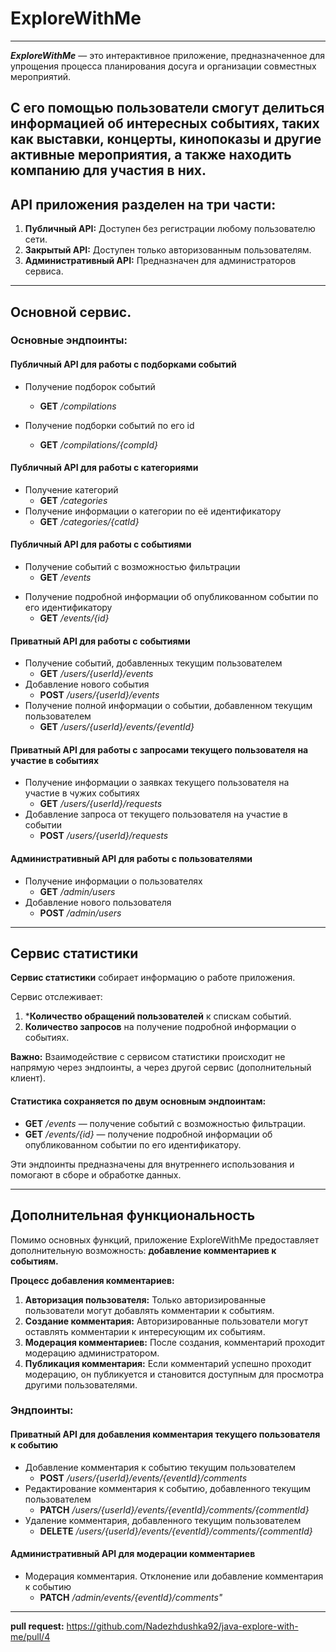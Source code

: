 # ExploreWithMe

---
***ExploreWithMe*** 
— это интерактивное приложение,
предназначенное для упрощения процесса планирования досуга и организации совместных мероприятий.

С его помощью пользователи смогут делиться информацией об интересных событиях, таких как выставки,
концерты, кинопоказы и другие активные мероприятия, а также находить компанию для участия в них.
---

## API приложения разделен на три части:

1. **Публичный API:** Доступен без регистрации любому пользователю сети.
2. **Закрытый API:** Доступен только авторизованным пользователям.
3. **Административный API:** Предназначен для администраторов сервиса.

---

## Основной сервис.

### Основные эндпоинты:

#### Публичный API для работы с подборками событий

* Получение подборок событий
    * **GET** */compilations*

* Получение подборки событий по его id
    * **GET** */compilations/{compId}*

#### Публичный API для работы с категориями

* Получение категорий
    * **GET** */categories*
* Получение информации о категории по её идентификатору
    * **GET** */categories/{catId}*

#### Публичный API для работы с событиями

- Получение событий с возможностью фильтрации
    * **GET** */events*

* Получение подробной информации об опубликованном событии по его идентификатору
    * **GET** */events/{id}*

#### Приватный API для работы с событиями

* Получение событий, добавленных текущим пользователем
    * **GET** */users/{userId}/events*
* Добавление нового события
    * **POST** */users/{userId}/events*
* Получение полной информации о событии, добавленном текущим пользователем
    * **GET** */users/{userId}/events/{eventId}*

#### Приватный API для работы с запросами текущего пользователя на участие в событиях

* Получение информации о заявках текущего пользователя на участие в чужих событиях
    * **GET** */users/{userId}/requests*
* Добавление запроса от текущего пользователя на участие в событии
    * **POST** */users/{userId}/requests*

#### Административный API для работы с пользователями

* Получение информации о пользователях
    * **GET** */admin/users*
* Добавление нового пользователя
    * **POST** */admin/users*

---

## Сервис статистики

**Сервис статистики**  собирает информацию о работе приложения.

Сервис отслеживает:
1. ***Количество обращений пользователей** к спискам событий.
2. **Количество запросов** на получение подробной информации о событиях.

**Важно:** Взаимодействие с сервисом статистики происходит не напрямую через эндпоинты, а через другой сервис (дополнительный
клиент).

#### Статистика сохраняется по двум основным эндпоинтам:

- **GET** */events* — получение событий с возможностью фильтрации.
- **GET** */events/{id}* — получение подробной информации об опубликованном событии по его идентификатору.

Эти эндпоинты предназначены для внутреннего использования и помогают в сборе и обработке данных.

---

## Дополнительная функциональность

Помимо основных функций, приложение ExploreWithMe предоставляет дополнительную возможность:
**добавление комментариев к событиям.**

**Процесс добавления комментариев:**

1. **Авторизация пользователя:** Только авторизированные пользователи могут добавлять комментарии к событиям.
2. **Создание комментария:** Авторизированные пользователи могут оставлять комментарии к интересующим их событиям.
3. **Модерация комментариев:** После создания, комментарий проходит модерацию администратором.
4. **Публикация комментария:** Если комментарий успешно проходит модерацию, он публикуется и становится доступным
   для просмотра другими пользователями.

### Эндпоинты:

#### Приватный API для добавления комментария текущего пользователя к событию

* Добавление комментария к событию текущим пользователем
    * **POST** */users/{userId}/events/{eventId}/comments*
* Редактирование комментария к событию, добавленного текущим пользователем
    * **PATCH** */users/{userId}/events/{eventId}/comments/{commentId}*
* Удаление комментария, добавленного текущим пользователем
    * **DELETE** */users/{userId}/events/{eventId}/comments/{commentId}*

#### Административный API для модерации комментариев

* Модерация комментария. Отклонение или добавление комментария к событию
    * **PATCH** */admin/events/{eventId}/comments"*

---
**pull request:** https://github.com/Nadezhdushka92/java-explore-with-me/pull/4